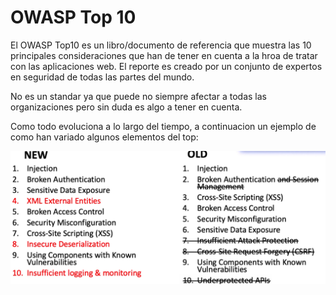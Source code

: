 # OWASP Top 10

El OWASP Top10 es un libro/documento de referencia que muestra las 10 principales consideraciones que han de tener en cuenta a la hroa de tratar con las aplicaciones web. El reporte es creado por un conjunto de expertos en seguridad de todas las partes del mundo.

No es un standar ya que puede no siempre afectar a todas las organizaciones pero sin duda es algo a tener en cuenta.

Como todo evoluciona a lo largo del tiempo, a continuacion un ejemplo de como han variado algunos elementos del top:

![](../../../.gitbook/assets/imagen%20%28426%29.png)

